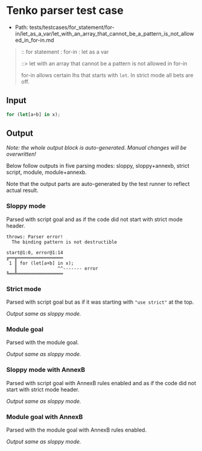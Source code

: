 # Tenko parser test case

- Path: tests/testcases/for_statement/for-in/let_as_a_var/let_with_an_array_that_cannot_be_a_pattern_is_not_allowed_in_for-in.md

> :: for statement : for-in : let as a var
>
> ::> let with an array that cannot be a pattern is not allowed in for-in
>
> for-in allows certain lhs that starts with `let`. In strict mode all bets are off.

## Input

`````js
for (let[a+b] in x);
`````

## Output

_Note: the whole output block is auto-generated. Manual changes will be overwritten!_

Below follow outputs in five parsing modes: sloppy, sloppy+annexb, strict script, module, module+annexb.

Note that the output parts are auto-generated by the test runner to reflect actual result.

### Sloppy mode

Parsed with script goal and as if the code did not start with strict mode header.

`````
throws: Parser error!
  The binding pattern is not destructible

start@1:0, error@1:14
╔══╦═════════════════
 1 ║ for (let[a+b] in x);
   ║               ^^------- error
╚══╩═════════════════

`````

### Strict mode

Parsed with script goal but as if it was starting with `"use strict"` at the top.

_Output same as sloppy mode._

### Module goal

Parsed with the module goal.

_Output same as sloppy mode._

### Sloppy mode with AnnexB

Parsed with script goal with AnnexB rules enabled and as if the code did not start with strict mode header.

_Output same as sloppy mode._

### Module goal with AnnexB

Parsed with the module goal with AnnexB rules enabled.

_Output same as sloppy mode._
